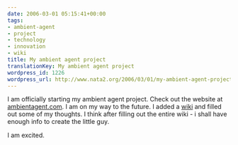 ```yaml
---
date: 2006-03-01 05:15:41+00:00
tags:
- ambient-agent
- project
- technology
- innovation
- wiki
title: My ambient agent project
translationKey: My ambient agent project
wordpress_id: 1226
wordpress_url: http://www.nata2.org/2006/03/01/my-ambient-agent-project/
---
```


I am officially starting my ambient agent project. Check out the website at <a href="http://ambientagent.com/">ambientagent.com</a>. I am on my way to the future. I added a <a href="http://ambientagent.com/wiki/index.php/Main_Page">wiki</a> and filled out some of my thoughts. I think after filling out the entire wiki - i shall have enough info to create the little guy.

I am excited.